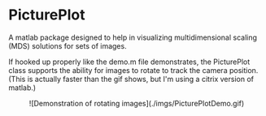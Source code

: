 # PicturePlot

A matlab package designed to help in visualizing multidimensional scaling (MDS) solutions for sets of images.


If hooked up properly like the demo.m file demonstrates, the PicturePlot class supports the ability for images to rotate to track the camera position. (This is actually faster than the gif shows, but I'm using a citrix version of matlab.)

<center>
![Demonstration of rotating images](./imgs/PicturePlotDemo.gif)
</center>
